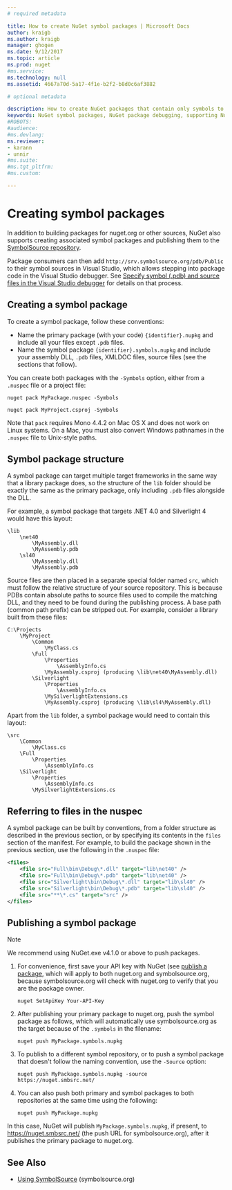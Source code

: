 ```yaml
---
# required metadata

title: How to create NuGet symbol packages | Microsoft Docs
author: kraigb
ms.author: kraigb
manager: ghogen
ms.date: 9/12/2017
ms.topic: article
ms.prod: nuget
#ms.service:
ms.technology: null
ms.assetid: 4667a70d-5a17-4f1e-b2f2-b8d0c6af3882

# optional metadata

description: How to create NuGet packages that contain only symbols to support debugging of other NuGet packages in Visual Studio.
keywords: NuGet symbol packages, NuGet package debugging, supporting NuGet debugging, package symbols, symbol package conventions
#ROBOTS:
#audience:
#ms.devlang:
ms.reviewer:
- karann
- unnir
#ms.suite:
#ms.tgt_pltfrm:
#ms.custom:

---
```


# Creating symbol packages

In addition to building packages for nuget.org or other sources, NuGet also supports creating associated symbol packages and publishing them to the [SymbolSource repository](http://www.symbolsource.org/Public).

Package consumers can then add `http://srv.symbolsource.org/pdb/Public` to their symbol sources in Visual Studio, which allows stepping into package code in the Visual Studio debugger. See [Specify symbol (.pdb) and source files in the Visual Studio debugger](https://docs.microsoft.com/visualstudio/debugger/specify-symbol-dot-pdb-and-source-files-in-the-visual-studio-debugger) for details on that process.


## Creating a symbol package

To create a symbol package, follow these conventions:

- Name the primary package (with your code) `{identifier}.nupkg` and include all your files except `.pdb` files.
- Name the symbol package `{identifier}.symbols.nupkg` and include your assembly DLL, `.pdb` files, XMLDOC files, source files (see the sections that follow).

You can create both packages with the `-Symbols` option, either from a `.nuspec` file or a project file:

```
nuget pack MyPackage.nuspec -Symbols

nuget pack MyProject.csproj -Symbols
```

Note that `pack` requires Mono 4.4.2 on Mac OS X and does not work on Linux systems. On a Mac, you must also convert Windows pathnames in the `.nuspec` file to Unix-style paths.

## Symbol package structure

A symbol package can target multiple target frameworks in the same way that a library package does, so the structure of the `lib` folder should be exactly the same as the primary package, only including `.pdb` files alongside the DLL.

For example, a symbol package that targets .NET 4.0 and Silverlight 4 would have this layout:

    \lib
        \net40
            \MyAssembly.dll
            \MyAssembly.pdb
        \sl40
            \MyAssembly.dll
            \MyAssembly.pdb

Source files are then placed in a separate special folder named `src`, which must follow the relative structure of your source repository. This is because PDBs contain absolute paths to source files used to compile the matching DLL, and they need to be found during the publishing process. A base path (common path prefix) can be stripped out. For example, consider a library built from these files:

    C:\Projects
        \MyProject
            \Common
                \MyClass.cs
            \Full
                \Properties
                    \AssemblyInfo.cs
                \MyAssembly.csproj (producing \lib\net40\MyAssembly.dll)
            \Silverlight
                \Properties
                    \AssemblyInfo.cs
                \MySilverlightExtensions.cs
                \MyAssembly.csproj (producing \lib\sl4\MyAssembly.dll)

Apart from the `lib` folder, a symbol package would need to contain this layout:

    \src
        \Common
            \MyClass.cs
        \Full
            \Properties
                \AssemblyInfo.cs
        \Silverlight
            \Properties
                \AssemblyInfo.cs
            \MySilverlightExtensions.cs

## Referring to files in the nuspec

A symbol package can be built by conventions, from a folder structure as described in the previous section, or by specifying its contents in the `files` section of the manifest. For example, to build the package shown in the previous section, use the following in the `.nuspec` file:

```xml
<files>
    <file src="Full\bin\Debug\*.dll" target="lib\net40" />
    <file src="Full\bin\Debug\*.pdb" target="lib\net40" />
    <file src="Silverlight\bin\Debug\*.dll" target="lib\sl40" />
    <file src="Silverlight\bin\Debug\*.pdb" target="lib\sl40" />
    <file src="**\*.cs" target="src" />
</files>
```

## Publishing a symbol package

> [!Note]
> We recommend using NuGet.exe v4.1.0 or above to push packages.

1. For convenience, first save your API key with NuGet (see [publish a package](../create-packages/publish-a-package.md), which will apply to both nuget.org and symbolsource.org, because symbolsource.org will check with nuget.org to verify that you are the package owner.

    ```
    nuget SetApiKey Your-API-Key
    ```

1. After publishing your primary package to nuget.org, push the symbol package as follows, which will automatically use symbolsource.org as the target because of the `.symbols` in the filename:

    ```
    nuget push MyPackage.symbols.nupkg
    ```

1. To publish to a different symbol repository, or to push a symbol package that doesn't follow the naming convention, use the `-Source` option:

    ```
    nuget push MyPackage.symbols.nupkg -source https://nuget.smbsrc.net/
    ```

1. You can also push both primary and symbol packages to both repositories at the same time using the following:

    ```
    nuget push MyPackage.nupkg
    ```

In this case, NuGet will publish `MyPackage.symbols.nupkg`, if present, to https://nuget.smbsrc.net/ (the push URL for symbolsource.org), after it publishes the primary package to nuget.org.

## See Also

 - <a href="https://www.symbolsource.org/Public/Wiki/Using" target="_blank">Using SymbolSource</a> (symbolsource.org) 
